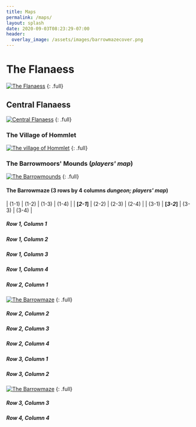 ```yaml
---
title: Maps
permalink: /maps/
layout: splash
date: 2020-09-03T08:23:29-07:00
header:
  overlay_image: /assets/images/barrowmazecover.png
---
```


# The Flanaess

[![The Flanaess](https://i.imgur.com/mHK0PZI.jpg)](https://i.imgur.com/mHK0PZI.jpg)
{: .full}

## Central Flanaess

[![Central Flanaess](/assets/images/centralflanaessmap.jpg)](/assets/images/centralflanaessmap.jpg)
{: .full}


### The Village of Hommlet

[![The village of Hommlet](/assets/images/villagehommletmap.jpg)](/assets/images/villagehommletmap.jpg)
{: .full}


### The Barrowmoors' Mounds (_players' map_)

[![The Barrowmounds](/assets/images/barrowmoundsplayermap.2020.12.18.jpg)](/assets/images/barrowmoundsplayermap.2020.12.18.png)
{: .full}


#### The Barrowmaze (3 rows by 4 columns _dungeon; players' map_)

| (1-1)       | (1-2)       | (1-3)       | (1-4)       |
| **[_2-1_]** | (2-2)       | (2-3)       | (2-4)       |
| (3-1)       | **[_3-2_]** | (3-3)       | (3-4)       |

##### Row 1, Column 1

##### Row 1, Column 2

##### Row 1, Column 3

##### Row 1, Column 4

##### Row 2, Column 1
[![The Barrowmaze](/assets/images/barrowmazeplayermap-2-1.jpg)](/assets/images/barrowmazeplayermap-2-1.jpg)
{: .full}

##### Row 2, Column 2

##### Row 2, Column 3

##### Row 2, Column 4

##### Row 3, Column 1

##### Row 3, Column 2
[![The Barrowmaze](/assets/images/barrowmazeplayermap-3-2.jpg)](/assets/images/barrowmazeplayermap-3-2.jpg)
{: .full}

##### Row 3, Column 3

##### Row 4, Column 4
